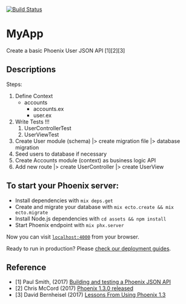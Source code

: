 [![Build Status](https://travis-ci.org/supersubwoofer/phoenix_basic_json_api.svg?branch=master)](https://travis-ci.org/supersubwoofer/phoenix_basic_json_api)

# MyApp

Create a basic Phoenix User JSON API [1][2][3]

## Descriptions

Steps:

1. Define Context
    * accounts
        * accounts.ex
        * user.ex
2. Write Tests !!!
    1. UserControllerTest
    2. UserViewTest
3. Create User module (schema) |> create migration file |> database migration
4. Seed users to database if necessary
5. Create Accounts module (context) as business logic API
6. Add new route |> create UserController |> create UserView

## To start your Phoenix server:

  * Install dependencies with `mix deps.get`
  * Create and migrate your database with `mix ecto.create && mix ecto.migrate`
  * Install Node.js dependencies with `cd assets && npm install`
  * Start Phoenix endpoint with `mix phx.server`

Now you can visit [`localhost:4000`](http://localhost:4000) from your browser.

Ready to run in production? Please [check our deployment guides](http://www.phoenixframework.org/docs/deployment).

## Reference

* [1] Paul Smith, (2017) [Building and testing a Phoenix JSON API](https://robots.thoughtbot.com/building-a-phoenix-json-api)
* [2] Chris McCord (2017) [Phoenix 1.3.0 released](http://phoenixframework.org/blog/phoenix-1-3-0-released)
* [3] David Bernheisel (2017) [Lessons From Using Phoenix 1.3](https://robots.thoughtbot.com/lessons-from-using-phoenix-1-3#experience)